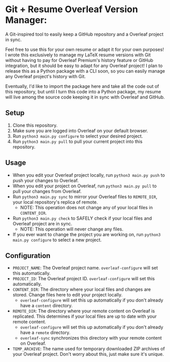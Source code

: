 # Git + Resume Overleaf Version Manager:

A Git-inspired tool to easily keep a GitHub repository and a Overleaf project in sync.

Feel free to use this for your own resume or adapt it for your own purposes!
I wrote this exclusively to manage my LaTeX resume versions with Git without
having to pay for Overleaf Premium's history feature or GitHub integration,
but it should be easy to adapt for any Overleaf project! I plan to release
this as a Python package with a CLI soon, so you can easily manage any Overleaf
project's history with Git.

Eventually, I'd like to import the package here and take all the code out of
this repository, but until I turn this code into a Python package, my resume
will live among the source code keeping it in sync with Overleaf and GitHub.

## Setup

1. Clone this repository.
2. Make sure you are logged into Overleaf on your default browser.
3. Run `python3 main.py configure` to select your desired project.
4. Run `python3 main.py pull` to pull your current project into this repository.

## Usage

- When you edit your Overleaf project locally, run `python3 main.py push` to push your changes to Overleaf.
- When you edit your project on Overleaf, run `python3 main.py pull` to pull your changes from Overleaf.
- Run `python3 main.py sync` to mirror your Overleaf files to `REMOTE_DIR`, your local repository's replica of remote.
  - NOTE: This operation does not change any of your local files in `CONTENT_DIR`.
- Run `python3 main.py check` to SAFELY check if your local files and Overleaf project are in sync.
  - NOTE: This operation will never change any files.
- If you ever want to change the project you are working on, run `python3 main.py configure` to select a new project.

## Configuration

- `PROJECT_NAME`: The Overleaf project name. `overleaf-configure` will set this automatically.
- `PROJECT_ID`: The Overleaf project ID. `overleaf-configure` will set this automatically.
- `CONTENT_DIR`: The directory where your local files and changes are stored. Change files here to edit your project locally.
  - `overleaf-configure` will set this up automatically if you don't already have a `content` directory.
- `REMOTE_DIR`: The directory where your remote content on Overleaf is replicated. This determines if your local files are up to date with your remote content.
  - `overleaf-configure` will set this up automatically if you don't already have a `remote` directory.
  - `overleaf-sync` synchronizes this directory with your remote content on Overleaf.
- `TEMP_ARCHIVE`: The name used for temporary downloaded ZIP archives of your Overleaf project. Don't worry about this, just make sure it's unique.
